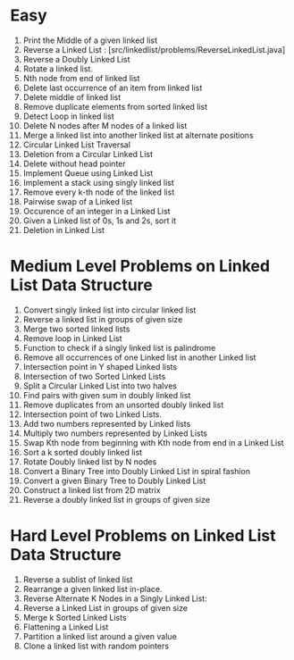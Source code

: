 # Easy
1. Print the Middle of a given linked list
2. Reverse a Linked List : [src/linkedlist/problems/ReverseLinkedList.java]
3. Reverse a Doubly Linked List
4. Rotate a linked list.
5. Nth node from end of linked list
6. Delete last occurrence of an item from linked list
7. Delete middle of linked list
8. Remove duplicate elements from sorted linked list
9. Detect Loop in linked list
10. Delete N nodes after M nodes of a linked list
11. Merge a linked list into another linked list at alternate positions
12. Circular Linked List Traversal
13. Deletion from a Circular Linked List
14. Delete without head pointer
15. Implement Queue using Linked List
16. Implement a stack using singly linked list
17. Remove every k-th node of the linked list
18. Pairwise swap of a Linked list
19. Occurence of an integer in a Linked List
20. Given a Linked list of 0s, 1s and 2s, sort it
21. Deletion in Linked List
# Medium Level Problems on Linked List Data Structure

1. Convert singly linked list into circular linked list
2. Reverse a linked list in groups of given size
3. Merge two sorted linked lists
4. Remove loop in Linked List
5. Function to check if a singly linked list is palindrome
6. Remove all occurrences of one Linked list in another Linked list
7. Intersection point in Y shaped Linked lists
8. Intersection of two Sorted Linked Lists
9. Split a Circular Linked List into two halves
10. Find pairs with given sum in doubly linked list
11. Remove duplicates from an unsorted doubly linked list
12. Intersection point of two Linked Lists.
13. Add two numbers represented by Linked lists
14. Multiply two numbers represented by Linked Lists
15. Swap Kth node from beginning with Kth node from end in a Linked List
16. Sort a k sorted doubly linked list
17. Rotate Doubly linked list by N nodes
18. Convert a Binary Tree into Doubly Linked List in spiral fashion
19. Convert a given Binary Tree to Doubly Linked List
20. Construct a linked list from 2D matrix
21. Reverse a doubly linked list in groups of given size
# Hard Level Problems on Linked List Data Structure

1. Reverse a sublist of linked list
2. Rearrange a given linked list in-place.
3. Reverse Alternate K Nodes in a Singly Linked List:
4. Reverse a Linked List in groups of given size
5. Merge k Sorted Linked Lists
6. Flattening a Linked List
7. Partition a linked list around a given value
8. Clone a linked list with random pointers